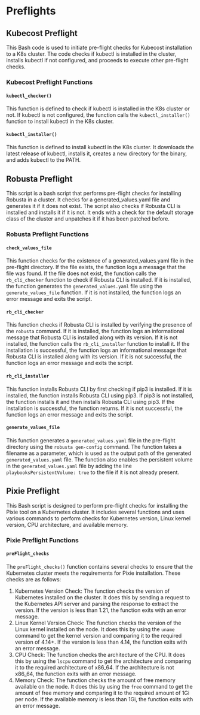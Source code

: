 # Preflights

## Kubecost Preflight

This Bash code is used to initiate pre-flight checks for Kubecost installation to a K8s cluster. The code checks if kubectl is installed in the cluster, installs kubectl if not configured, and proceeds to execute other pre-flight checks.

### Kubecost Preflight Functions

#### `kubectl_checker()`

This function is defined to check if kubectl is installed in the K8s cluster or not. If kubectl is not configured, the function calls the `kubectl_installer()` function to install kubectl in the K8s cluster.

#### `kubectl_installer()`

This function is defined to install kubectl in the K8s cluster. It downloads the latest release of kubectl, installs it, creates a new directory for the binary, and adds kubectl to the PATH.

## Robusta Preflight

This script is a bash script that performs pre-flight checks for installing Robusta in a cluster. It checks for a generated_values.yaml file and generates it if it does not exist. The script also checks if Robusta CLI is installed and installs it if it is not. It ends with a check for the default storage class of the cluster and unpatches it if it has been patched before.

### Robusta Preflight Functions

#### `check_values_file`

This function checks for the existence of a generated_values.yaml file in the pre-flight directory. If the file exists, the function logs a message that the file was found. If the file does not exist, the function calls the `rb_cli_checker` function to check if Robusta CLI is installed. If it is installed, the function generates the `generated_values.yaml` file using the `generate_values_file` function. If it is not installed, the function logs an error message and exits the script.

#### `rb_cli_checker`

This function checks if Robusta CLI is installed by verifying the presence of the `robusta` command. If it is installed, the function logs an informational message that Robusta CLI is installed along with its version. If it is not installed, the function calls the `rb_cli_installer` function to install it. If the installation is successful, the function logs an informational message that Robusta CLI is installed along with its version. If it is not successful, the function logs an error message and exits the script.

#### `rb_cli_installer`

This function installs Robusta CLI by first checking if pip3 is installed. If it is installed, the function installs Robusta CLI using pip3. If pip3 is not installed, the function installs it and then installs Robusta CLI using pip3. If the installation is successful, the function returns. If it is not successful, the function logs an error message and exits the script.

#### `generate_values_file`

This function generates a `generated_values.yaml` file in the pre-flight directory using the `robusta gen-config` command. The function takes a filename as a parameter, which is used as the output path of the generated `generated_values.yaml` file. The function also enables the persistent volume in the `generated_values.yaml` file by adding the line `playbooksPersistentVolume: true` to the file if it is not already present.

## Pixie Preflight

This Bash script is designed to perform pre-flight checks for installing the Pixie tool on a Kubernetes cluster. It includes several functions and uses various commands to perform checks for Kubernetes version, Linux kernel version, CPU architecture, and available memory.

### Pixie Preflight Functions

#### `preFlight_checks`

The `preFlight_checks()` function contains several checks to ensure that the Kubernetes cluster meets the requirements for Pixie installation. These checks are as follows:

1. Kubernetes Version Check: The function checks the version of Kubernetes installed on the cluster. It does this by sending a request to the Kubernetes API server and parsing the response to extract the version. If the version is less than 1.21, the function exits with an error message.
2. Linux Kernel Version Check: The function checks the version of the Linux kernel installed on the node. It does this by using the `uname` command to get the kernel version and comparing it to the required version of 4.14+. If the version is less than 4.14, the function exits with an error message.
3. CPU Check: The function checks the architecture of the CPU. It does this by using the `lscpu` command to get the architecture and comparing it to the required architecture of x86_64. If the architecture is not x86_64, the function exits with an error message.
4. Memory Check: The function checks the amount of free memory available on the node. It does this by using the `free` command to get the amount of free memory and comparing it to the required amount of 1Gi per node. If the available memory is less than 1Gi, the function exits with an error message.
